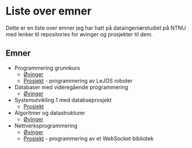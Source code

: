 # Liste over emner
Dette er en liste over emner jeg har hatt på dataingeniørstudiet på NTNU med lenker til repositories for øvinger og prosjekter til dem.

## Emner
- Programmering grunnkurs
  - [Øvinger](https://github.com/Knutakir/ProgrammeringsOvinger1kl)
  - [Prosjekt](https://github.com/Knutakir/Legoboys-15) - programmering av LeJOS roboter
- Databaser med videregående programmering
  - [Øvinger](https://github.com/Knutakir/Databaser-med-videregaaende-programmering)
- Systemutvikling 1 med databseprosjekt
  - [Prosjekt](https://github.com/Team14-TheBrogrammers/Systemutviklingsprosjekt)
- Algoritmer og datastrukturer
  - [Øvinger](https://github.com/Knutakir/Algoritmer_og_datastrukturer)
- Nettverksprogrammering
  - [Øvinger](https://github.com/Knutakir/Nettverksprogrammering)
  - [Prosjekt](https://github.com/ingunnsund/Python-WebSocket) - programmering av et WebSocket bibliotek
